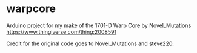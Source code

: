 # warpcore

Arduino project for my make of the 1701-D Warp Core by Novel_Mutations https://www.thingiverse.com/thing:2008591

Credit for the original code goes to Novel_Mutations and steve220.
